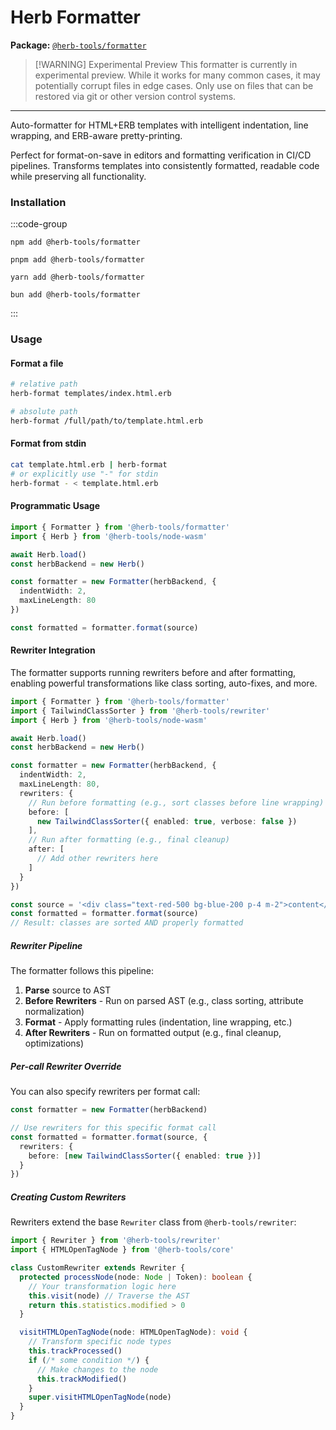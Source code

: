 # Herb Formatter <Badge type="warning" text="experimental preview" />

**Package:** [`@herb-tools/formatter`](https://www.npmjs.com/package/@herb-tools/formatter)

> [!WARNING] Experimental Preview
> This formatter is currently in experimental preview. While it works for many common cases, it may potentially corrupt files in edge cases. Only use on files that can be restored via git or other version control systems.

---

Auto-formatter for HTML+ERB templates with intelligent indentation, line wrapping, and ERB-aware pretty-printing.

Perfect for format-on-save in editors and formatting verification in CI/CD pipelines. Transforms templates into consistently formatted, readable code while preserving all functionality.

### Installation


:::code-group
```shell [npm]
npm add @herb-tools/formatter
```

```shell [pnpm]
pnpm add @herb-tools/formatter
```

```shell [yarn]
yarn add @herb-tools/formatter
```

```shell [bun]
bun add @herb-tools/formatter
```
:::

### Usage


#### Format a file

```bash
# relative path
herb-format templates/index.html.erb

# absolute path
herb-format /full/path/to/template.html.erb
```

#### Format from stdin

```bash
cat template.html.erb | herb-format
# or explicitly use "-" for stdin
herb-format - < template.html.erb
```

#### Programmatic Usage

```typescript
import { Formatter } from '@herb-tools/formatter'
import { Herb } from '@herb-tools/node-wasm'

await Herb.load()
const herbBackend = new Herb()

const formatter = new Formatter(herbBackend, {
  indentWidth: 2,
  maxLineLength: 80
})

const formatted = formatter.format(source)
```

#### Rewriter Integration

The formatter supports running rewriters before and after formatting, enabling powerful transformations like class sorting, auto-fixes, and more.

```typescript
import { Formatter } from '@herb-tools/formatter'
import { TailwindClassSorter } from '@herb-tools/rewriter'
import { Herb } from '@herb-tools/node-wasm'

await Herb.load()
const herbBackend = new Herb()

const formatter = new Formatter(herbBackend, {
  indentWidth: 2,
  maxLineLength: 80,
  rewriters: {
    // Run before formatting (e.g., sort classes before line wrapping)
    before: [
      new TailwindClassSorter({ enabled: true, verbose: false })
    ],
    // Run after formatting (e.g., final cleanup)
    after: [
      // Add other rewriters here
    ]
  }
})

const source = '<div class="text-red-500 bg-blue-200 p-4 m-2">content</div>'
const formatted = formatter.format(source)
// Result: classes are sorted AND properly formatted
```

##### Rewriter Pipeline

The formatter follows this pipeline:

1. **Parse** source to AST
2. **Before Rewriters** - Run on parsed AST (e.g., class sorting, attribute normalization)
3. **Format** - Apply formatting rules (indentation, line wrapping, etc.)
4. **After Rewriters** - Run on formatted output (e.g., final cleanup, optimizations)

##### Per-call Rewriter Override

You can also specify rewriters per format call:

```typescript
const formatter = new Formatter(herbBackend)

// Use rewriters for this specific format call
const formatted = formatter.format(source, {
  rewriters: {
    before: [new TailwindClassSorter({ enabled: true })]
  }
})
```

##### Creating Custom Rewriters

Rewriters extend the base `Rewriter` class from `@herb-tools/rewriter`:

```typescript
import { Rewriter } from '@herb-tools/rewriter'
import { HTMLOpenTagNode } from '@herb-tools/core'

class CustomRewriter extends Rewriter {
  protected processNode(node: Node | Token): boolean {
    // Your transformation logic here
    this.visit(node) // Traverse the AST
    return this.statistics.modified > 0
  }

  visitHTMLOpenTagNode(node: HTMLOpenTagNode): void {
    // Transform specific node types
    this.trackProcessed()
    if (/* some condition */) {
      // Make changes to the node
      this.trackModified()
    }
    super.visitHTMLOpenTagNode(node)
  }
}
```

<!-- #### Configuration Options -->

<!-- TODO -->

<!-- #### CLI Usage -->

<!-- TODO -->

